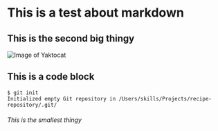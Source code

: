# This is a test about markdown
## This is the second big thingy
![Image of Yaktocat](https://octodex.github.com/images/yaktocat.png)
## This is a code block
```
$ git init
Initialized empty Git repository in /Users/skills/Projects/recipe-repository/.git/
```
###### This is the smallest thingy
